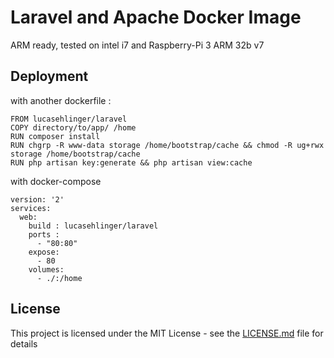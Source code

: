 # Laravel and Apache Docker Image

ARM ready, tested on intel i7 and Raspberry-Pi 3 ARM 32b v7

## Deployment

with another dockerfile : 

    FROM lucasehlinger/laravel
    COPY directory/to/app/ /home
    RUN composer install
    RUN chgrp -R www-data storage /home/bootstrap/cache && chmod -R ug+rwx storage /home/bootstrap/cache
    RUN php artisan key:generate && php artisan view:cache

with docker-compose

    version: '2'
    services:
      web:
        build : lucasehlinger/laravel
        ports :
          - "80:80"
        expose:
          - 80
        volumes:
          - ./:/home

## License

This project is licensed under the MIT License - see the [LICENSE.md](LICENSE.md) file for details


